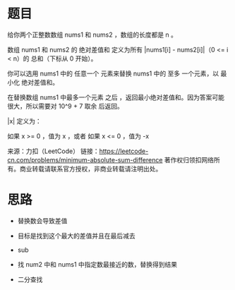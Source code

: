 # 题目
给你两个正整数数组 nums1 和 nums2 ，数组的长度都是 n 。

数组 nums1 和 nums2 的 绝对差值和 定义为所有 |nums1[i] - nums2[i]|（0 <= i < n）的 总和（下标从 0 开始）。

你可以选用 nums1 中的 任意一个 元素来替换 nums1 中的 至多 一个元素，以 最小化 绝对差值和。

在替换数组 nums1 中最多一个元素 之后 ，返回最小绝对差值和。因为答案可能很大，所以需要对 10^9 + 7 取余 后返回。

|x| 定义为：

如果 x >= 0 ，值为 x ，或者
如果 x <= 0 ，值为 -x

来源：力扣（LeetCode）
链接：https://leetcode-cn.com/problems/minimum-absolute-sum-difference
著作权归领扣网络所有。商业转载请联系官方授权，非商业转载请注明出处。

# 思路
- 替换数会导致差值
- 目标是找到这个最大的差值并且在最后减去

- sub
- 找 num2 中和 nums1 中指定数最接近的数，替换得到结果
- 二分查找
